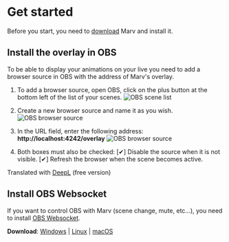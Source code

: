 # Get started

Before you start, you need to [download](/en/download) Marv and install it.

## Install the overlay in OBS

To be able to display your animations on your live you need to add a browser source in OBS with the address of Marv's overlay.

1. To add a browser source, open OBS, click on the plus button at the bottom left of the list of your scenes.
   ![OBS scene list](/assets/images/docs/obs_scene_list.png)

2. Create a new browser source and name it as you wish.
   ![OBS browser source](/assets/images/docs/obs_create_browser_source.png)

3. In the URL field, enter the following address: **http://localhost:4242/overlay**
   ![OBS browser source](/assets/images/docs/obs_browser_source_config.png)

4. Both boxes must also be checked:
   [✔] Disable the source when it is not visible.
   [✔] Refresh the browser when the scene becomes active.

Translated with [DeepL](http://www.DeepL.com/Translator) (free version)

## Install OBS Websocket

If you want to control OBS with Marv (scene change, mute, etc...), you need to install [OBS Websocket](https://obsproject.com/forum/resources/obs-websocket-remote-control-obs-studio-from-websockets.466/).

**Download**: [Windows](https://github.com/Palakis/obs-websocket/releases/download/4.8.0/obs-websocket-4.8.0-Windows-Installer.exe) | [Linux](https://github.com/Palakis/obs-websocket/releases/download/4.8.0/obs-websocket-4.8.0-1_amd64.deb) | [macOS](https://github.com/Palakis/obs-websocket/releases/download/4.8.0/obs-websocket-4.8.0-macOS.pkg)
